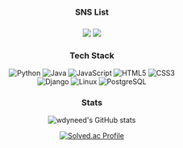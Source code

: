 

<!--
**wdyneed/wdyneed** is a ✨ _special_ ✨ repository because its `README.md` (this file) appears on your GitHub profile.

Here are some ideas to get you started:

- 🔭 I’m currently working on ...
- 🌱 I’m currently learning ...
- 👯 I’m looking to collaborate on ...
- 🤔 I’m looking for help with ...
- 💬 Ask me about ...
- 📫 How to reach me: ...
- 😄 Pronouns: ...
- ⚡ Fun fact: ...
-->

<div align="center"> 
  <h3>
     SNS List
  <h3>
 <a href="https://blog.naver.com/zlsoq" target="_blank"><img src="https://img.shields.io/badge/Blog-gray? style=flat-square&logo=naver&logoColor=#03C75A"/></a>
 <a href="https://velog.io/@wdyneed" target="_blank"><img src="https://img.shields.io/badge/velog-20C997? style=flat-square&logo=Velog&logoColor=white"/></a>
</div>

<div align="center">
  <h3>
    Tech Stack
  </h3>

![Python](https://img.shields.io/badge/Python-3776AB.svg?&style=for-the-badge&logo=Python&logoColor=white)
![Java](https://img.shields.io/badge/Java-007396.svg?&style=for-the-badge&logo=Java&logoColor=white)
![JavaScript](https://img.shields.io/badge/JavaScript-F7DF1E.svg?&style=for-the-badge&logo=JavaScript&logoColor=white)
![HTML5](https://img.shields.io/badge/HTML5-E34F26.svg?&style=for-the-badge&logo=HTML5&logoColor=white)
![CSS3](https://img.shields.io/badge/CSS3-1572B6.svg?&style=for-the-badge&logo=CSS3&logoColor=white)
<br>
![Django](https://img.shields.io/badge/Django-092E20.svg?&style=for-the-badge&logo=Django&logoColor=white)
![Linux](https://img.shields.io/badge/Linux-FCC624.svg?&style=for-the-badge&logo=Linux&logoColor=white)
![PostgreSQL](https://img.shields.io/badge/PostgreSQL-4169E1.svg?&style=for-the-badge&logo=PostgreSQL&logoColor=white)


</div>

    
<h3 align="center">
  Stats
</h3>

<div align="center">

  ![wdyneed's GitHub stats](https://github-readme-stats.vercel.app/api?username=wdyneed&show_icons=true&theme=tokyonight)
  
  [![Solved.ac Profile](http://mazassumnida.wtf/api/v2/generate_badge?boj=gxc1013)](https://solved.ac/gxc1013/)
  
</div>

  



